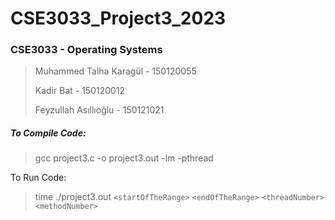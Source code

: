 # CSE3033_Project3_2023

### CSE3033 - Operating Systems

> Muhammed Talha Karagül - 150120055
>
> Kadir Bat - 150120012
>
> Feyzullah Asıllıoğlu - 150121021

##### To Compile Code:

> gcc project3.c -o project3.out -lm -pthread

To Run Code:

> time ./project3.out `<startOfTheRange>` `<endOfTheRange>` `<threadNumber>` `<methodNumber>`
